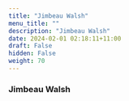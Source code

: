 ```yaml
---
title: "Jimbeau Walsh"
menu_title: ""
description: "Jimbeau Walsh"
date: 2024-02-01 02:18:11+11:00
draft: False
hidden: False
weight: 70
---
```

### Jimbeau Walsh
